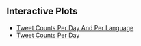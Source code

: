 ## Interactive Plots
 - [Tweet Counts Per Day And Per Language](https://ayman-mezghani.github.io/ICRC-Twitter-hate-speech/interactive/Tweet%20Counts%20Per%20Day%20And%20Per%20Language.html)
 - [Tweet Counts Per Day](https://ayman-mezghani.github.io/ICRC-Twitter-hate-speech/interactive/Tweet%20Counts%20Per%20Day.html)
